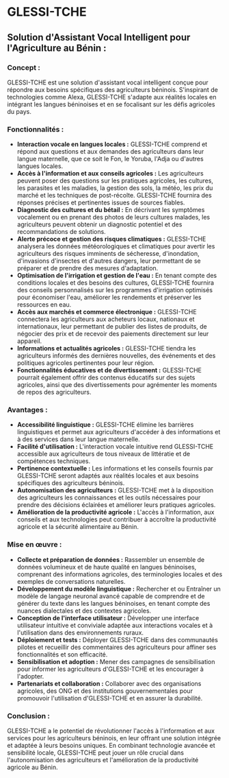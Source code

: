 # GLESSI-TCHE

## Solution d'Assistant Vocal Intelligent pour l'Agriculture au Bénin :

### Concept :

GLESSI-TCHE est une solution d'assistant vocal intelligent conçue pour répondre aux besoins spécifiques des agriculteurs béninois. S'inspirant de technologies comme Alexa, GLESSI-TCHE s'adapte aux réalités locales en intégrant les langues béninoises et en se focalisant sur les défis agricoles du pays.

### Fonctionnalités :

* **Interaction vocale en langues locales :** GLESSI-TCHE comprend et répond aux questions et aux demandes des agriculteurs dans leur langue maternelle, que ce soit le Fon, le Yoruba, l'Adja ou d'autres langues locales.
* **Accès à l'information et aux conseils agricoles :** Les agriculteurs peuvent poser des questions sur les pratiques agricoles, les cultures, les parasites et les maladies, la gestion des sols, la météo, les prix du marché et les techniques de post-récolte. GLESSI-TCHE fournira des réponses précises et pertinentes issues de sources fiables.
* **Diagnostic des cultures et du bétail :** En décrivant les symptômes vocalement ou en prenant des photos de leurs cultures malades, les agriculteurs peuvent obtenir un diagnostic potentiel et des recommandations de solutions.
* **Alerte précoce et gestion des risques climatiques :** GLESSI-TCHE analysera les données météorologiques et climatiques pour avertir les agriculteurs des risques imminents de sécheresse, d'inondation, d'invasions d'insectes et d'autres dangers, leur permettant de se préparer et de prendre des mesures d'adaptation.
* **Optimisation de l'irrigation et gestion de l'eau :** En tenant compte des conditions locales et des besoins des cultures, GLESSI-TCHE fournira des conseils personnalisés sur les programmes d'irrigation optimisés pour économiser l'eau, améliorer les rendements et préserver les ressources en eau.
* **Accès aux marchés et commerce électronique :** GLESSI-TCHE connectera les agriculteurs aux acheteurs locaux, nationaux et internationaux, leur permettant de publier des listes de produits, de négocier des prix et de recevoir des paiements directement sur leur appareil.
* **Informations et actualités agricoles :** GLESSI-TCHE tiendra les agriculteurs informés des dernières nouvelles, des événements et des politiques agricoles pertinentes pour leur région.
* **Fonctionnalités éducatives et de divertissement :** GLESSI-TCHE pourrait également offrir des contenus éducatifs sur des sujets agricoles, ainsi que des divertissements pour agrémenter les moments de repos des agriculteurs.

### Avantages :

* **Accessibilité linguistique :** GLESSI-TCHE élimine les barrières linguistiques et permet aux agriculteurs d'accéder à des informations et à des services dans leur langue maternelle.
* **Facilité d'utilisation :** L'interaction vocale intuitive rend GLESSI-TCHE accessible aux agriculteurs de tous niveaux de littératie et de compétences techniques.
* **Pertinence contextuelle :** Les informations et les conseils fournis par GLESSI-TCHE seront adaptés aux réalités locales et aux besoins spécifiques des agriculteurs béninois.
* **Autonomisation des agriculteurs :** GLESSI-TCHE met à la disposition des agriculteurs les connaissances et les outils nécessaires pour prendre des décisions éclairées et améliorer leurs pratiques agricoles.
* **Amélioration de la productivité agricole :** L'accès à l'information, aux conseils et aux technologies peut contribuer à accroître la productivité agricole et la sécurité alimentaire au Bénin.

### Mise en œuvre :

* **Collecte et préparation de données :** Rassembler un ensemble de données volumineux et de haute qualité en langues béninoises, comprenant des informations agricoles, des terminologies locales et des exemples de conversations naturelles.
* **Développement du modèle linguistique :** Rechercher et ou Entraîner un modèle de langage neuronal avancé capable de comprendre et de générer du texte dans les langues béninoises, en tenant compte des nuances dialectales et des contextes agricoles.
* **Conception de l'interface utilisateur :** Développer une interface utilisateur intuitive et conviviale adaptée aux interactions vocales et à l'utilisation dans des environnements ruraux.
* **Déploiement et tests :** Déployer GLESSI-TCHE dans des communautés pilotes et recueillir des commentaires des agriculteurs pour affiner ses fonctionnalités et son efficacité.
* **Sensibilisation et adoption :** Mener des campagnes de sensibilisation pour informer les agriculteurs d'GLESSI-TCHE et les encourager à l'adopter.
* **Partenariats et collaboration :** Collaborer avec des organisations agricoles, des ONG et des institutions gouvernementales pour promouvoir l'utilisation d'GLESSI-TCHE et en assurer la durabilité.

### Conclusion :

GLESSI-TCHE a le potentiel de révolutionner l'accès à l'information et aux services pour les agriculteurs béninois, en leur offrant une solution intégrée et adaptée à leurs besoins uniques. En combinant technologie avancée et sensibilité locale, GLESSI-TCHE peut jouer un rôle crucial dans l'autonomisation des agriculteurs et l'amélioration de la productivité agricole au Bénin.
